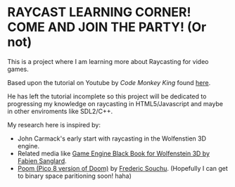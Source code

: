 # RAYCAST LEARNING CORNER! COME AND JOIN THE PARTY! (Or not)
This is a project where I am learning more about Raycasting for video games.

Based upon the tutorial on Youtube by *Code Monkey King* found [here](https://www.youtube.com/watch?v=ssm2jMd40p4&t).

He has left the tutorial incomplete so this project will be dedicated to progressing my knowledge on raycasting in HTML5/Javascript and maybe in other enviroments like SDL2/C++.

My research here is inspired by: 
* John Carmack's early start with raycasting in the Wolfenstien 3D engine.
* Related media like [Game Engine Black Book for Wolfenstein 3D by Fabien Sanglard](https://smile.amazon.com/Game-Engine-Black-Book-Wolfenstein/dp/1539692876).
* [Poom (Pico 8 version of Doom)](https://freds72.itch.io/poom) by [Frederic Souchu](https://twitter.com/FSouchu). (Hopefully I can get to binary space paritioning soon! haha)
